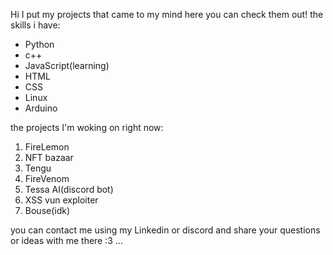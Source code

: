 Hi I put my projects that came to my mind here you can check them out!
the skills i have:
+ Python
+ c++
+ JavaScript(learning)
+ HTML
+ CSS
+ Linux
+ Arduino

the projects I'm woking on right now:
1. FireLemon
2. NFT bazaar
3. Tengu
4. FireVenom
5. Tessa AI(discord bot)
6. XSS vun exploiter
7. Bouse(idk)

you can contact me using my Linkedin or discord and share your questions or ideas with me there :3
...
<!---
Pastlecry/Pastlecry is a ✨ special ✨ repository because its `README.md` (this file) appears on your GitHub profile.
You can click the Preview link to take a look at your changes.
--->

